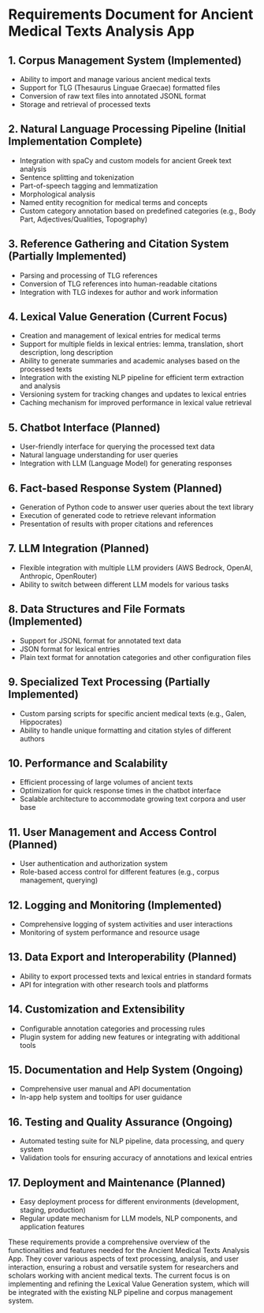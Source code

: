 # Requirements Document for Ancient Medical Texts Analysis App

## 1. Corpus Management System (Implemented)
- Ability to import and manage various ancient medical texts
- Support for TLG (Thesaurus Linguae Graecae) formatted files
- Conversion of raw text files into annotated JSONL format
- Storage and retrieval of processed texts

## 2. Natural Language Processing Pipeline (Initial Implementation Complete)
- Integration with spaCy and custom models for ancient Greek text analysis
- Sentence splitting and tokenization
- Part-of-speech tagging and lemmatization
- Morphological analysis
- Named entity recognition for medical terms and concepts
- Custom category annotation based on predefined categories (e.g., Body Part, Adjectives/Qualities, Topography)

## 3. Reference Gathering and Citation System (Partially Implemented)
- Parsing and processing of TLG references
- Conversion of TLG references into human-readable citations
- Integration with TLG indexes for author and work information

## 4. Lexical Value Generation (Current Focus)
- Creation and management of lexical entries for medical terms
- Support for multiple fields in lexical entries: lemma, translation, short description, long description
- Ability to generate summaries and academic analyses based on the processed texts
- Integration with the existing NLP pipeline for efficient term extraction and analysis
- Versioning system for tracking changes and updates to lexical entries
- Caching mechanism for improved performance in lexical value retrieval

## 5. Chatbot Interface (Planned)
- User-friendly interface for querying the processed text data
- Natural language understanding for user queries
- Integration with LLM (Language Model) for generating responses

## 6. Fact-based Response System (Planned)
- Generation of Python code to answer user queries about the text library
- Execution of generated code to retrieve relevant information
- Presentation of results with proper citations and references

## 7. LLM Integration (Planned)
- Flexible integration with multiple LLM providers (AWS Bedrock, OpenAI, Anthropic, OpenRouter)
- Ability to switch between different LLM models for various tasks

## 8. Data Structures and File Formats (Implemented)
- Support for JSONL format for annotated text data
- JSON format for lexical entries
- Plain text format for annotation categories and other configuration files

## 9. Specialized Text Processing (Partially Implemented)
- Custom parsing scripts for specific ancient medical texts (e.g., Galen, Hippocrates)
- Ability to handle unique formatting and citation styles of different authors

## 10. Performance and Scalability
- Efficient processing of large volumes of ancient texts
- Optimization for quick response times in the chatbot interface
- Scalable architecture to accommodate growing text corpora and user base

## 11. User Management and Access Control (Planned)
- User authentication and authorization system
- Role-based access control for different features (e.g., corpus management, querying)

## 12. Logging and Monitoring (Implemented)
- Comprehensive logging of system activities and user interactions
- Monitoring of system performance and resource usage

## 13. Data Export and Interoperability (Planned)
- Ability to export processed texts and lexical entries in standard formats
- API for integration with other research tools and platforms

## 14. Customization and Extensibility
- Configurable annotation categories and processing rules
- Plugin system for adding new features or integrating with additional tools

## 15. Documentation and Help System (Ongoing)
- Comprehensive user manual and API documentation
- In-app help system and tooltips for user guidance

## 16. Testing and Quality Assurance (Ongoing)
- Automated testing suite for NLP pipeline, data processing, and query system
- Validation tools for ensuring accuracy of annotations and lexical entries

## 17. Deployment and Maintenance (Planned)
- Easy deployment process for different environments (development, staging, production)
- Regular update mechanism for LLM models, NLP components, and application features

These requirements provide a comprehensive overview of the functionalities and features needed for the Ancient Medical Texts Analysis App. They cover various aspects of text processing, analysis, and user interaction, ensuring a robust and versatile system for researchers and scholars working with ancient medical texts. The current focus is on implementing and refining the Lexical Value Generation system, which will be integrated with the existing NLP pipeline and corpus management system.
